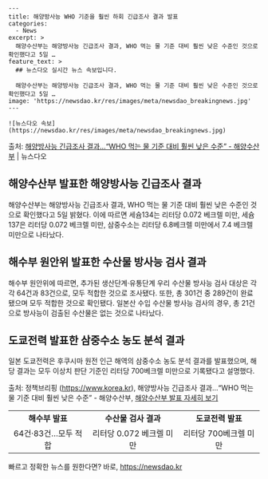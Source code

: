     ---
    title: 해양방사능 WHO 기준을 훨씬 하회 긴급조사 결과 발표
    categories:
      - News
    excerpt: >
      해양수산부는 해양방사능 긴급조사 결과, WHO 먹는 물 기준 대비 훨씬 낮은 수준인 것으로 확인했다고 5일 …
    feature_text: >
      ## 뉴스다오 실시간 뉴스 속보입니다.
    
      해양수산부는 해양방사능 긴급조사 결과, WHO 먹는 물 기준 대비 훨씬 낮은 수준인 것으로 확인했다고 5일 …
    image: 'https://newsdao.kr/res/images/meta/newsdao_breakingnews.jpg'
    ---
    
    ![뉴스다오 속보](https://newsdao.kr/res/images/meta/newsdao_breakingnews.jpg)

<p>출처: <a href="https://newsdao.kr/2733" rel="dofollow">해양방사능 긴급조사 결과…“WHO 먹는 물 기준 대비 훨씬 낮은 수준” - 해양수산부</a> | 뉴스다오</p>

<h2 data-ke-size="size26">해양수산부 발표한 해양방사능 긴급조사 결과</h2>
<p data-ke-size="size16">해양수산부는 해양방사능 긴급조사 결과, WHO 먹는 물 기준 대비 훨씬 낮은 수준인 것으로 확인했다고 5일 밝혔다. 이에 따르면 세슘134는 리터당 0.072 베크렐 미만, 세슘137은 리터당 0.072 베크렐 미만, 삼중수소는 리터당 6.8베크렐 미만에서 7.4 베크렐 미만으로 나타났다.</p>

<h2 data-ke-size="size26">해수부 원안위 발표한 수산물 방사능 검사 결과</h2>
<p data-ke-size="size16">해수부 원안위에 따르면, 추가된 생산단계·유통단계 우리 수산물 방사능 검사 대상은 각각 64건과 83건으로, 모두 적합한 것으로 조사됐다. 또한, 총 301건 중 289건이 완료됐으며 모두 적합한 것으로 확인됐다. 일본산 수입 수산물 방사능 검사의 경우, 총 21건으로 방사능이 검출된 수산물은 없는 것으로 나타났다.</p>

<h2 data-ke-size="size26">도쿄전력 발표한 삼중수소 농도 분석 결과</h2>
<p data-ke-size="size16">일본 도쿄전력은 후쿠시마 원전 인근 해역의 삼중수소 농도 분석 결과를 발표했으며, 해당 결과는 모두 이상치 판단 기준인 리터당 700베크렐 미만으로 기록됐다고 설명했다.</p>

출처: 정책브리핑 (https://www.korea.kr), 해양방사능 긴급조사 결과…“WHO 먹는 물 기준 대비 훨씬 낮은 수준” - 해양수산부, <a href="https://newsdao.kr/2733">해양수산부 발표 자세히 보기</a>

<table>
    <tr>
        <td style="text-align: center; height: 17px;"><b>해수부 발표</b></td>
        <td style="text-align: center; height: 17px;"><b>수산물 검사 결과</b></td>
        <td style="text-align: center;"><b>도쿄전력 발표</b></td>
    </tr>
    <tr>
        <td style="text-align: center;">64건·83건…모두 적합</td>
        <td style="text-align: center;">리터당 0.072 베크렐 미만</td>
        <td style="text-align: center;">리터당 700베크렐 미만</td>
    </tr>
</table> 

빠르고 정확한 뉴스를 원한다면? 바로, <a href="https://newsdao.kr" rel="dofollow">https://newsdao.kr</a>


    
